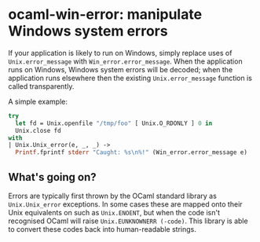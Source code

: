 # ocaml-win-error: manipulate Windows system errors

If your application is likely to run on Windows, simply replace uses of
`Unix.error_message` with `Win_error.error_message`. When the application
runs on Windows, Windows system errors will be decoded; when the application
runs elsewhere then the existing `Unix.error_message` function is
called transparently.

A simple example:
```ocaml
try
  let fd = Unix.openfile "/tmp/foo" [ Unix.O_RDONLY ] 0 in
  Unix.close fd
with
| Unix.Unix_error(e, _, _) ->
  Printf.fprintf stderr "Caught: %s\n%!" (Win_error.error_message e)
```

## What's going on?

Errors are typically first thrown by the OCaml standard library as `Unix.Unix_error`
exceptions. In some cases these are mapped onto their Unix equivalents on
such as `Unix.ENOENT`, but when the code isn't recognised OCaml will raise
`Unix.EUNKNOWNERR (-code)`. This library is able to convert these codes back
into human-readable strings.
